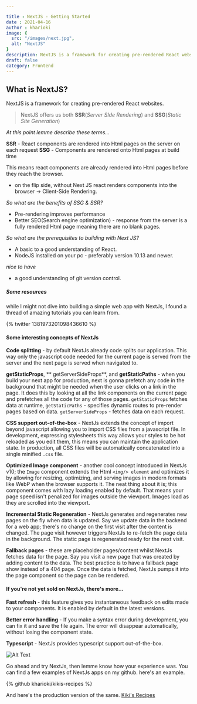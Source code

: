 ```yaml
---

title : NextJS - Getting Started
date : 2021-04-16
author : kharioki
image: {
  src: "/images/next.jpg",
  alt: "NextJS"
}
description: NextJS is a framework for creating pre-rendered React websites.
draft: false
category: Frontend
---
```


## What is NextJS? ##

NextJS is a framework for creating pre-rendered React websites.
> NextJS offers us both **SSR**(*Server SIde Rendering*) and **SSG**(*Static Site Generation*)

*At this point lemme describe these terms...*

**SSR** - React components are rendered into Html pages on the server on each request
**SSG** - Components are rendered onto Html pages at build time

This means react components are already rendered into Html pages before they reach the browser. 
- on the flip side, without Next JS react renders components into the browser -> Client-Side Rendering. 

_So what are the benefits of SSG & SSR?_
* Pre-rendering improves performance
* Better SEO(Search engine optimization) - response from the server is a fully rendered Html page meaning there are no blank pages.

_So what are the prerequisites to building with Next JS?_
* A basic to a good understanding of React.
* NodeJS installed on your pc - preferably version 10.13 and newer.

_nice to have_
* a good understanding of git version control.

##### Some resources
while I might not dive into building a simple web app with NextJs, I found a thread of amazing tutorials you can learn from.

{% twitter 1381973201098436610 %}

#### Some interesting concepts of NextJs

**Code splitting** - by default NextJs already code splits our application. This way only the javascript code needed for the current page is served from the server and the next page is served when navigated to.

**getStaticProps**, ** getServerSideProps**, and **getStaticPaths** - when you build your next app for production, next is gonna prefetch any code in the background that might be needed when the user clicks on a link in the page. It does this by looking at all the link components on the current page and prefetches all the code for any of those pages. `getStaticProps` fetches data at runtime, `getStaticPaths` - specifies dynamic routes to pre-render pages based on data. `getServerSideProps` - fetches data on each request.

**CSS support out-of-the-box** - NextJs extends the concept of import beyond javascript allowing you to import CSS files from a javascript file. In development, expressing stylesheets this way allows your styles to be hot reloaded as you edit them, this means you can maintain the application state. In production, all CSS files will be automatically concatenated into a single minified `.css` file.

**Optimized Image component** - another cool concept introduced in NextJs v10; the `Image` component extends the Html `<img/> element` and optimizes it by allowing for resizing, optimizing, and serving images in modern formats like WebP when the browser supports it. The neat thing about it is; this component comes with lazy loading enabled by default. That means your page speed isn't penalized for images outside the viewport. Images load as they are scrolled into the viewport.

**Incremental Static Regeneration** - NextJs generates and regenerates new pages on the fly when data is updated. Say we update data in the backend for a web app; there's no change on the first visit after the content is changed. The page visit however triggers NextJs to re-fetch the page data in the background. The static page is regenerated ready for the next visit.

**Fallback pages** - these are placeholder pages/content whilst NextJs fetches data for the page. Say you visit a new page that was created by adding content to the data. The best practice is to have a fallback page show instead of a 404 page. Once the data is fetched, NextJs pumps it into the page component so the page can be rendered.

#### If you're not yet sold on NextJs, there's more...
**Fast refresh** - this feature gives you instantaneous feedback on edits made to your components. It is enabled by default in the latest versions.

**Better error handling** - If you make a syntax error during development, you can fix it and save the file again. The error will disappear automatically, without losing the component state.

**Typescript** - NextJs provides typescript support out-of-the-box.

![Alt Text](https://dev-to-uploads.s3.amazonaws.com/uploads/articles/dmqex6c11lshvrxdfjij.jpeg)


Go ahead and try NextJs, then lemme know how your experience was. 
You can find a few examples of NextJs apps on my github. here's an example. 

{% github  kharioki/kikis-recipes %}

And here's the production version of the same.
[Kiki's Recipes](https://kikis-recipes.vercel.app/)